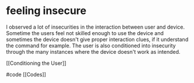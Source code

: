 # feeling insecure
I observed a lot of insecurities in the interaction between user and device. Sometime the users feel not skilled enough to use the device and sometimes the device doesn't give proper interaction clues, if it understand the command for example. The user is also conditioned into insecurity through the many instances where the device doesn't work as intended.

[[Conditioning the User]]

#code [[Codes]]